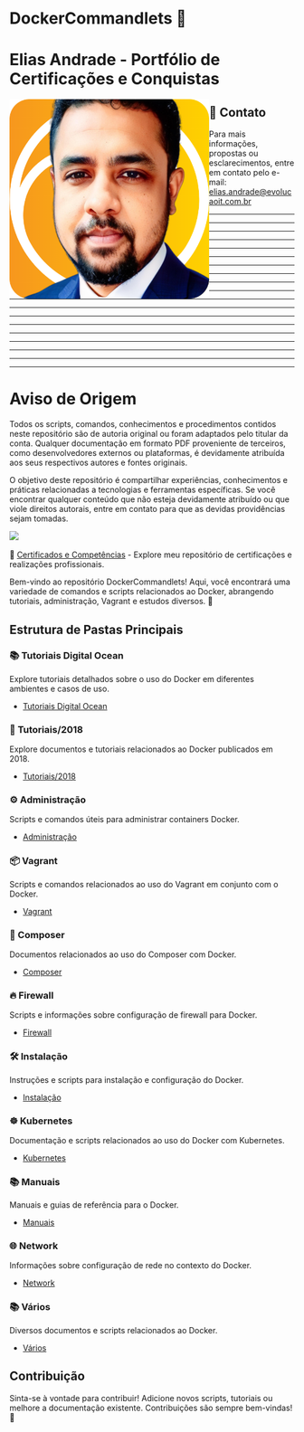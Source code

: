 # DockerCommandlets 🐳


# Elias Andrade - Portfólio de Certificações e Conquistas


[<img align="left" alt="LinkedIn" src="https://raw.githubusercontent.com/chaos4455/HTML-Projects/main/img/profile.png" width="70%" />](https://www.linkedin.com/in/itilmgf)

## 📧 Contato

Para mais informações, propostas ou esclarecimentos, entre em contato pelo e-mail: elias.andrade@evolucaoit.com.br

---
---
---
---
---
---
---
---
---
---
---
---
---
---
---
---
---
---
---

# Aviso de Origem

Todos os scripts, comandos, conhecimentos e procedimentos contidos neste repositório são de autoria original ou foram adaptados pelo titular da conta. Qualquer documentação em formato PDF proveniente de terceiros, como desenvolvedores externos ou plataformas, é devidamente atribuída aos seus respectivos autores e fontes originais.

O objetivo deste repositório é compartilhar experiências, conhecimentos e práticas relacionadas a tecnologias e ferramentas específicas. Se você encontrar qualquer conteúdo que não esteja devidamente atribuído ou que viole direitos autorais, entre em contato para que as devidas providências sejam tomadas.

![](https://cdn-images-1.medium.com/max/1200/1*6aiG8217Vy9kEpF5k9ag4Q.gif)


📜 [Certificados e Competências](https://github.com/chaos4455/Certifica-es) - Explore meu repositório de certificações e realizações profissionais.

Bem-vindo ao repositório DockerCommandlets! Aqui, você encontrará uma variedade de comandos e scripts relacionados ao Docker, abrangendo tutoriais, administração, Vagrant e estudos diversos. 🚀

## Estrutura de Pastas Principais

### 📚 Tutoriais Digital Ocean
Explore tutoriais detalhados sobre o uso do Docker em diferentes ambientes e casos de uso.
- [Tutoriais Digital Ocean](./Tutoriais%20Digital%20Ocean)

### 📅 Tutoriais/2018
Explore documentos e tutoriais relacionados ao Docker publicados em 2018.
- [Tutoriais/2018](./Tutoriais/2018)

### ⚙️ Administração
Scripts e comandos úteis para administrar containers Docker.
- [Administração](./administração)

### 📦 Vagrant
Scripts e comandos relacionados ao uso do Vagrant em conjunto com o Docker.
- [Vagrant](./Vagrant)

### 📝 Composer
Documentos relacionados ao uso do Composer com Docker.
- [Composer](./composer)

### 🔥 Firewall
Scripts e informações sobre configuração de firewall para Docker.
- [Firewall](./firewall)

### 🛠️ Instalação
Instruções e scripts para instalação e configuração do Docker.
- [Instalação](./instalação)

### ☸️ Kubernetes
Documentação e scripts relacionados ao uso do Docker com Kubernetes.
- [Kubernetes](./kubernetes)

### 📚 Manuais
Manuais e guias de referência para o Docker.
- [Manuais](./manuais)

### 🌐 Network
Informações sobre configuração de rede no contexto do Docker.
- [Network](./network)

### 📚 Vários
Diversos documentos e scripts relacionados ao Docker.
- [Vários](./váriados)

## Contribuição

Sinta-se à vontade para contribuir! Adicione novos scripts, tutoriais ou melhore a documentação existente. Contribuições são sempre bem-vindas! 🎉
